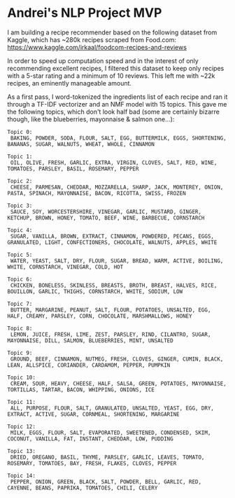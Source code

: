 # Andrei's NLP Project MVP

I am building a recipe recommender based on the following dataset from Kaggle, which has ~280k recipes scraped from Food.com:  https://www.kaggle.com/irkaal/foodcom-recipes-and-reviews

In order to speed up computation speed and in the interest of only recommending excellent recipes, I filtered this dataset to keep only recipes with a 5-star rating and a minimum of 10 reviews.  This left me with ~22k recipes, an eminently manageable amount.

As a first pass, I word-tokenized the ingredients list of each recipe and ran it through a TF-IDF vectorizer and an NMF model with 15 topics.  This gave me the following topics, which don't look half bad (some are certainly bizarre though, like the blueberries, mayonnaise & salmon one...):    

```
Topic 0:
 BAKING, POWDER, SODA, FLOUR, SALT, EGG, BUTTERMILK, EGGS, SHORTENING, BANANAS, SUGAR, WALNUTS, WHEAT, WHOLE, CINNAMON 

Topic 1:
 OIL, OLIVE, FRESH, GARLIC, EXTRA, VIRGIN, CLOVES, SALT, RED, WINE, TOMATOES, PARSLEY, BASIL, ROSEMARY, PEPPER 

Topic 2:
 CHEESE, PARMESAN, CHEDDAR, MOZZARELLA, SHARP, JACK, MONTEREY, ONION, PASTA, SPINACH, MAYONNAISE, BACON, RICOTTA, SWISS, FROZEN 

Topic 3:
 SAUCE, SOY, WORCESTERSHIRE, VINEGAR, GARLIC, MUSTARD, GINGER, KETCHUP, BROWN, HONEY, TOMATO, BEEF, WINE, BARBECUE, CORNSTARCH 

Topic 4:
 SUGAR, VANILLA, BROWN, EXTRACT, CINNAMON, POWDERED, PECANS, EGGS, GRANULATED, LIGHT, CONFECTIONERS, CHOCOLATE, WALNUTS, APPLES, WHITE 

Topic 5:
 WATER, YEAST, SALT, DRY, FLOUR, SUGAR, BREAD, WARM, ACTIVE, BOILING, WHITE, CORNSTARCH, VINEGAR, COLD, HOT 

Topic 6:
 CHICKEN, BONELESS, SKINLESS, BREASTS, BROTH, BREAST, HALVES, RICE, BOUILLON, GARLIC, THIGHS, CORNSTARCH, WHITE, SODIUM, LOW 

Topic 7:
 BUTTER, MARGARINE, PEANUT, SALT, FLOUR, POTATOES, UNSALTED, EGG, HALF, CREAMY, PARSLEY, CORN, CHOCOLATE, MARSHMALLOWS, HONEY 

Topic 8:
 LEMON, JUICE, FRESH, LIME, ZEST, PARSLEY, RIND, CILANTRO, SUGAR, MAYONNAISE, DILL, SALMON, BLUEBERRIES, MINT, UNSALTED 

Topic 9:
 GROUND, BEEF, CINNAMON, NUTMEG, FRESH, CLOVES, GINGER, CUMIN, BLACK, LEAN, ALLSPICE, CORIANDER, CARDAMOM, PEPPER, PUMPKIN 

Topic 10:
 CREAM, SOUR, HEAVY, CHEESE, HALF, SALSA, GREEN, POTATOES, MAYONNAISE, TORTILLAS, TARTAR, BACON, WHIPPING, ONIONS, ICE 

Topic 11:
 ALL, PURPOSE, FLOUR, SALT, GRANULATED, UNSALTED, YEAST, EGG, DRY, EXTRACT, ACTIVE, SUGAR, CORNMEAL, SHORTENING, MARGARINE 

Topic 12:
 MILK, EGGS, FLOUR, SALT, EVAPORATED, SWEETENED, CONDENSED, SKIM, COCONUT, VANILLA, FAT, INSTANT, CHEDDAR, LOW, PUDDING 

Topic 13:
 DRIED, OREGANO, BASIL, THYME, PARSLEY, GARLIC, LEAVES, TOMATO, ROSEMARY, TOMATOES, BAY, FRESH, FLAKES, CLOVES, PEPPER 

Topic 14:
 PEPPER, ONION, GREEN, BLACK, SALT, POWDER, BELL, GARLIC, RED, CAYENNE, BEANS, PAPRIKA, TOMATOES, CHILI, CELERY 
```


